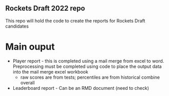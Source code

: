 ## Rockets Draft 2022 repo

This repo will hold the code to create the reports for Rockets Draft candidates

# Main ouput

  - Player report - this is completed using a mail merge from excel to word. Preprocessing must be completed using code to place the output data into the mail merge excel workbook
    - raw scores are from tests; percentiles are from historical combine overall   
  - Leaderboard report - Can be an RMD document (need to check)



